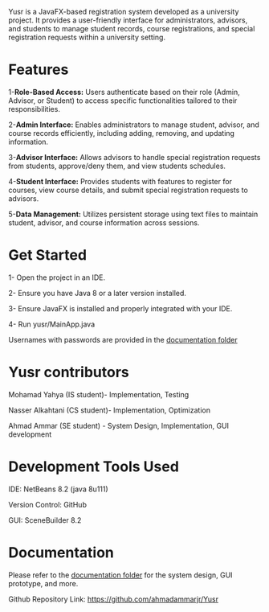 Yusr is a JavaFX-based registration system developed as a university project. It provides a user-friendly interface 
for administrators, advisors, and students to manage student records, course registrations, and special registration requests
within a university setting.


# Features

1-**Role-Based Access:** Users authenticate based on their role (Admin, Advisor, or Student) to access specific functionalities tailored to their responsibilities.

2-**Admin Interface:** Enables administrators to manage student, advisor, and course records efficiently, including adding, removing, and updating information.

3-**Advisor Interface:** Allows advisors to handle special registration requests from students, approve/deny them, and view students schedules.

4-**Student Interface:** Provides students with features to register for courses, view course details, and submit special registration requests to advisors.

5-**Data Management:** Utilizes persistent storage using text files to maintain student, advisor, and course information across sessions.

# Get Started 
1- Open the project in an IDE.

2- Ensure you have Java 8 or a later version installed.

3- Ensure JavaFX is installed and properly integrated with your IDE.

4- Run yusr/MainApp.java

Usernames with passwords are provided in the [documentation folder](/Documentation/Usernames_with_passwords)


# Yusr contributors

Mohamad Yahya (IS student)- Implementation, Testing

Nasser Alkahtani (CS student)- Implementation, Optimization 

Ahmad Ammar (SE student) - System Design, Implementation, GUI development 


# Development Tools Used

IDE: NetBeans 8.2 (java 8u111)

Version Control: GitHub

GUI: SceneBuilder 8.2

# Documentation
Please refer to the [documentation folder](/Documentation) for the system design, GUI prototype, and more.

Github Repository Link: https://github.com/ahmadammarjr/Yusr



